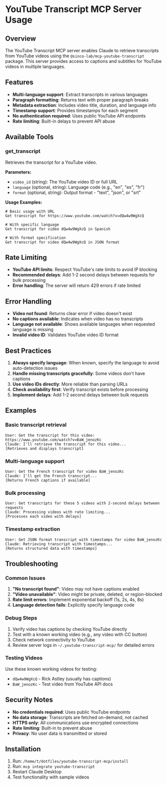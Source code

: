 # YouTube Transcript MCP Server Usage

## Overview
The YouTube Transcript MCP server enables Claude to retrieve transcripts from YouTube videos using the `@sinco-lab/mcp-youtube-transcript` package. This server provides access to captions and subtitles for YouTube videos in multiple languages.

## Features
- **Multi-language support**: Extract transcripts in various languages
- **Paragraph formatting**: Returns text with proper paragraph breaks
- **Metadata extraction**: Includes video title, duration, and language info
- **Timestamp support**: Provides timestamps for each segment
- **No authentication required**: Uses public YouTube API endpoints
- **Rate limiting**: Built-in delays to prevent API abuse

## Available Tools

### get_transcript
Retrieves the transcript for a YouTube video.

**Parameters:**
- `video_id` (string): The YouTube video ID or full URL
- `language` (optional, string): Language code (e.g., "en", "es", "fr")
- `format` (optional, string): Output format - "text", "json", or "srt"

**Usage Examples:**

```
# Basic usage with URL
Get transcript for https://www.youtube.com/watch?v=dQw4w9WgXcQ

# With specific language
Get transcript for video dQw4w9WgXcQ in Spanish

# With format specification  
Get transcript for video dQw4w9WgXcQ in JSON format
```

## Rate Limiting
- **YouTube API limits**: Respect YouTube's rate limits to avoid IP blocking
- **Recommended delays**: Add 1-2 second delays between requests for bulk processing
- **Error handling**: The server will return 429 errors if rate limited

## Error Handling
- **Video not found**: Returns clear error if video doesn't exist
- **No captions available**: Indicates when video has no transcripts
- **Language not available**: Shows available languages when requested language is missing
- **Invalid video ID**: Validates YouTube video ID format

## Best Practices
1. **Always specify language**: When known, specify the language to avoid auto-detection issues
2. **Handle missing transcripts gracefully**: Some videos don't have captions
3. **Use video IDs directly**: More reliable than parsing URLs
4. **Check availability first**: Verify transcript exists before processing
5. **Implement delays**: Add 1-2 second delays between bulk requests

## Examples

### Basic transcript retrieval
```
User: Get the transcript for this video: https://www.youtube.com/watch?v=BaW_jenozKc
Claude: I'll retrieve the transcript for this video...
[Retrieves and displays transcript]
```

### Multi-language support
```
User: Get the French transcript for video BaW_jenozKc
Claude: I'll get the French transcript...
[Returns French captions if available]
```

### Bulk processing
```
User: Get transcripts for these 5 videos with 2-second delays between requests
Claude: Processing videos with rate limiting...
[Processes each video with delays]
```

### Timestamp extraction
```
User: Get JSON format transcript with timestamps for video BaW_jenozKc
Claude: Retrieving transcript with timestamps...
[Returns structured data with timestamps]
```

## Troubleshooting

### Common Issues
1. **"No transcript found"**: Video may not have captions enabled
2. **"Video unavailable"**: Video might be private, deleted, or region-blocked
3. **Rate limit errors**: Implement exponential backoff (1s, 2s, 4s, 8s)
4. **Language detection fails**: Explicitly specify language code

### Debug Steps
1. Verify video has captions by checking YouTube directly
2. Test with a known working video (e.g., any video with CC button)
3. Check network connectivity to YouTube
4. Review server logs in `~/.youtube-transcript-mcp/` for detailed errors

### Testing Videos
Use these known working videos for testing:
- `dQw4w9WgXcQ` - Rick Astley (usually has captions)
- `BaW_jenozKc` - Test video from YouTube API docs

## Security Notes
- **No credentials required**: Uses public YouTube endpoints
- **No data storage**: Transcripts are fetched on-demand, not cached
- **HTTPS only**: All communications use encrypted connections
- **Rate limiting**: Built-in to prevent abuse
- **Privacy**: No user data is transmitted or stored

## Installation
1. Run: `/home/t/dotfiles/youtube-transcript-mcp/install`
2. Run: `mcp integrate youtube-transcript`
3. Restart Claude Desktop
4. Test functionality with sample videos